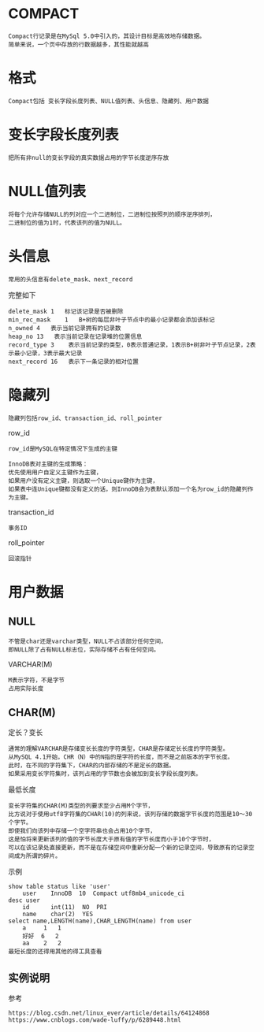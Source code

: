 
# COMPACT

	Compact行记录是在MySql 5.0中引入的，其设计目标是高效地存储数据。
	简单来说，一个页中存放的行数据越多，其性能就越高

# 格式

	Compact包括 变长字段长度列表、NULL值列表、头信息、隐藏列、用户数据

# 变长字段长度列表

	把所有非null的变长字段的真实数据占用的字节长度逆序存放


# NULL值列表

	将每个允许存储NULL的列对应一个二进制位，二进制位按照列的顺序逆序排列，
	二进制位的值为1时，代表该列的值为NULL。

# 头信息

	常用的头信息有delete_mask、next_record

完整如下

	delete_mask	1 	标记该记录是否被删除
	min_rec_mask	1	B+树的每层非叶子节点中的最小记录都会添加该标记
	n_owned	4 	表示当前记录拥有的记录数
	heap_no	13	 表示当前记录在记录堆的位置信息
	record_type	3	 表示当前记录的类型，0表示普通记录，1表示B+树非叶子节点记录，2表示最小记录，3表示最大记录
	next_record	16	 表示下一条记录的相对位置

# 隐藏列

	隐藏列包括row_id、transaction_id、roll_pointer
	
row_id	

	row_id是MySQL在特定情况下生成的主键

	InnoDB表对主键的生成策略：
	优先使用用户自定义主键作为主键，
	如果用户没有定义主键，则选取一个Unique键作为主键，
	如果表中连Unique键都没有定义的话，则InnoDB会为表默认添加一个名为row_id的隐藏列作为主键。


transaction_id

	事务ID
	
roll_pointer

	回滚指针


# 用户数据

## NULL

	不管是char还是varchar类型，NULL不占该部分任何空间，
	即NULL除了占有NULL标志位，实际存储不占有任何空间。 

VARCHAR(M)

	M表示字符，不是字节
  	占用实际长度


## CHAR(M)

定长？变长

	通常的理解VARCHAR是存储变长长度的字符类型，CHAR是存储定长长度的字符类型。
	从MySQL 4.1开始，CHR（N）中的N指的是字符的长度，而不是之前版本的字节长度。
	此时，在不同的字符集下，CHAR的内部存储的不是定长的数据。
	如果采用变长字符集时，该列占用的字节数也会被加到变长字段长度列表。

最低长度

	变长字符集的CHAR(M)类型的列要求至少占用M个字节，
	比方说对于使用utf8字符集的CHAR(10)的列来说，该列存储的数据字节长度的范围是10～30个字节。
	即使我们向该列中存储一个空字符串也会占用10个字节，
	这是怕将来更新该列的值的字节长度大于原有值的字节长度而小于10个字节时，
	可以在该记录处直接更新，而不是在存储空间中重新分配一个新的记录空间，导致原有的记录空间成为所谓的碎片。


示例

	show table status like 'user'
		user	InnoDB	10	Compact	utf8mb4_unicode_ci
	desc user
		id	    int(11)	 NO	 PRI	
		name	char(2)	 YES		
	select name,LENGTH(name),CHAR_LENGTH(name) from user
		a	  1	  1
		好好	6	2
		aa	  2	  2
	最短长度的还得用其他的得工具查看





  
## 实例说明

参考

	https://blog.csdn.net/linux_ever/article/details/64124868
	https://www.cnblogs.com/wade-luffy/p/6289448.html
	
	

